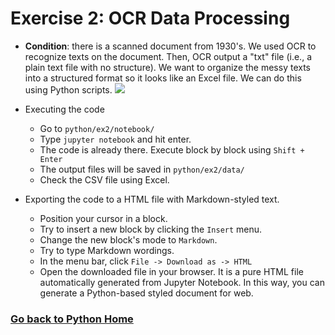 # Exercise 2: OCR Data Processing
- **Condition**: there is a scanned document from 1930's. We used OCR to recognize texts on the document. Then, OCR output a "txt" file (i.e., a plain text file with no structure). We want to organize the messy texts into a structured format so it looks like an Excel file. We can do this using Python scripts.
![](http://myeong.github.io/template.jpg)

- Executing the code
	- Go to `python/ex2/notebook/`
	- Type `jupyter notebook` and hit enter.
	- The code is already there. Execute block by block using `Shift + Enter`
	- The output files will be saved in `python/ex2/data/`
	- Check the CSV file using Excel.

- Exporting the code to a HTML file with Markdown-styled text.
	- Position your cursor in a block.
	- Try to insert a new block by clicking the `Insert` menu.
	- Change the new block's mode to `Markdown`.
	- Try to type Markdown wordings. 
	- In the menu bar, click `File -> Download as -> HTML`
	- Open the downloaded file in your browser. It is a pure HTML file automatically generated from Jupyter Notebook. In this way, you can generate a Python-based styled document for web. 

### [Go back to Python Home](../README.md)
